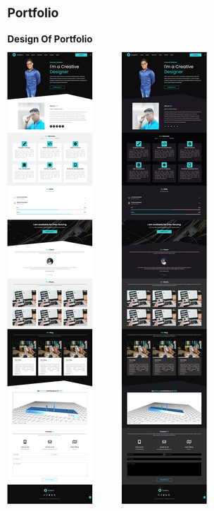# Portfolio
<h2>Design Of Portfolio</h2>
<div style="display:grid; grid-template-columns: repeat(2, 1fr); gap:1rem;
">
<img src="DesignOfPortfolio.png">
<img src="DesignOfPortfolio-DarkTheme.png">
</div>